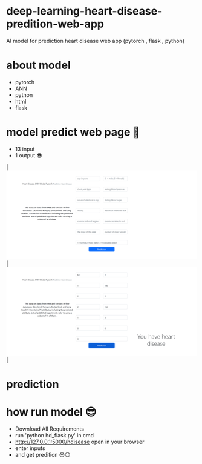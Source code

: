 # deep-learning-heart-disease-predition-web-app
AI model for prediction heart disease web app (pytorch , flask , python)
# about model 
- pytorch
- ANN
- python 
- html
- flask

# model predict web page 🤩
- 13 input
- 1 output 😎

|![predict web page](images/a1.png)| ![predict web page](images/a2.png)|
 
# prediction 

# how run model 😎
- Download All Requirements
- run 'python hd_flask.py' in cmd
- http://127.0.0.1:5000/hdisease open in your browser
- enter inputs
- and get predition 😎😉
